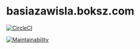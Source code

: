 basiazawisla.boksz.com
==============

[![CircleCI](https://dl.circleci.com/status-badge/img/gh/pboksz/basia-zawisla/tree/master.svg?style=svg)](https://dl.circleci.com/status-badge/redirect/gh/pboksz/basia-zawisla/tree/master)

[![Maintainability](https://api.codeclimate.com/v1/badges/7f106475339854c35a28/maintainability)](https://codeclimate.com/github/pboksz/basia-zawisla/maintainability)
